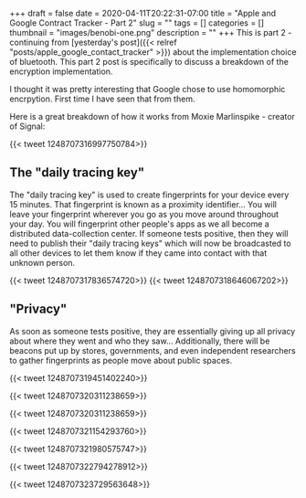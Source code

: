 +++ 
draft = false
date = 2020-04-11T20:22:31-07:00
title = "Apple and Google Contract Tracker - Part 2"
slug = "" 
tags = []
categories = []
thumbnail = "images/benobi-one.png"
description = ""
+++
This is part 2 - continuing from [yesterday's post]({{< relref "posts/apple_google_contact_tracker" >}}) about the implementation choice of bluetooth. This part 2 post is specifically to discuss a breakdown of the encryption implementation.

I thought it was pretty interesting that Google chose to use homomorphic encrpytion. First time I have seen that from them.

Here is a great breakdown of how it works from Moxie Marlinspike - creator of Signal:

{{< tweet 1248707316997750784>}}

## The "daily tracing key"

The "daily tracing key" is used to create fingerprints for your device every 15 minutes. That fingerprint is known as a proximity identifier... You will leave your fingerprint wherever you go as you move around throughout your day. You will fingerprint other people's apps as we all become a distributed data-collection center. If someone tests positive, then they will need to publish their "daily tracing keys" which will now be broadcasted to all other devices to let them know if they came into contact with that unknown person.

{{< tweet 1248707317836574720>}}
{{< tweet 1248707318646067202>}}

## "Privacy"

As soon as someone tests positive, they are essentially giving up all privacy about where they went and who they saw... Additionally, there will be beacons put up by stores, governments, and even independent researchers to gather fingerprints as people move about public spaces.

{{< tweet 1248707319451402240>}}



{{< tweet 1248707320311238659>}}

{{< tweet 1248707320311238659>}}

{{< tweet 1248707321154293760>}}

{{< tweet 1248707321980575747>}}

{{< tweet 1248707322794278912>}}

{{< tweet 1248707323729563648>}}
